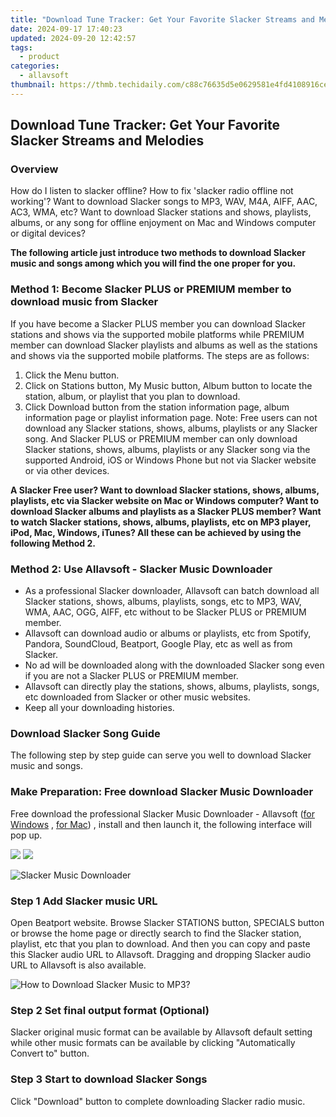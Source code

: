 ```yaml
---
title: "Download Tune Tracker: Get Your Favorite Slacker Streams and Melodies"
date: 2024-09-17 17:40:23
updated: 2024-09-20 12:42:57
tags:
  - product
categories:
  - allavsoft
thumbnail: https://thmb.techidaily.com/c88c76635d5e0629581e4fd4108916cee892ed1d438b3013953d19ca906db797.jpg
---
```


## Download Tune Tracker: Get Your Favorite Slacker Streams and Melodies

### Overview

How do I listen to slacker offline? How to fix 'slacker radio offline not working'? Want to download Slacker songs to MP3, WAV, M4A, AIFF, AAC, AC3, WMA, etc? Want to download Slacker stations and shows, playlists, albums, or any song for offline enjoyment on Mac and Windows computer or digital devices?

**The following article just introduce two methods to download Slacker music and songs among which you will find the one proper for you.**

### Method 1: Become Slacker PLUS or PREMIUM member to download music from Slacker

If you have become a Slacker PLUS member you can download Slacker stations and shows via the supported mobile platforms while PREMIUM member can download Slacker playlists and albums as well as the stations and shows via the supported mobile platforms. The steps are as follows:

1. Click the Menu button.
2. Click on Stations button, My Music button, Album button to locate the station, album, or playlist that you plan to download.
3. Click Download button from the station information page, album information page or playlist information page. Note: Free users can not download any Slacker stations, shows, albums, playlists or any Slacker song. And Slacker PLUS or PREMIUM member can only download Slacker stations, shows, albums, playlists or any Slacker song via the supported Android, iOS or Windows Phone but not via Slacker website or via other devices.

**A Slacker Free user? Want to download Slacker stations, shows, albums, playlists, etc via Slacker website on Mac or Windows computer? Want to download Slacker albums and playlists as a Slacker PLUS member? Want to watch Slacker stations, shows, albums, playlists, etc on MP3 player, iPod, Mac, Windows, iTunes? All these can be achieved by using the following Method 2.**

### Method 2: Use Allavsoft - Slacker Music Downloader

* As a professional Slacker downloader, Allavsoft can batch download all Slacker stations, shows, albums, playlists, songs, etc to MP3, WAV, WMA, AAC, OGG, AIFF, etc without to be Slacker PLUS or PREMIUM member.
* Allavsoft can download audio or albums or playlists, etc from Spotify, Pandora, SoundCloud, Beatport, Google Play, etc as well as from Slacker.
* No ad will be downloaded along with the downloaded Slacker song even if you are not a Slacker PLUS or PREMIUM member.
* Allavsoft can directly play the stations, shows, albums, playlists, songs, etc downloaded from Slacker or other music websites.
* Keep all your downloading histories.

### Download Slacker Song Guide

The following step by step guide can serve you well to download Slacker music and songs.

### Make Preparation: Free download Slacker Music Downloader

Free download the professional Slacker Music Downloader - Allavsoft ([for Windows](https://tools.techidaily.com/allavsoft/products/) , [for Mac](https://tools.techidaily.com/allavsoft/products/)) , install and then launch it, the following interface will pop up.

[![](https://www.allavsoft.com/how-to/../images/how-to/free-download-win.jpg)](https://tools.techidaily.com/allavsoft/products/) [![](https://www.allavsoft.com/how-to/../images/how-to/free-download-mac.jpg)](https://tools.techidaily.com/allavsoft/products/)

![Slacker Music Downloader](https://www.allavsoft.com/how-to/../images/allavsoft/screen-shot-600.jpg)

### Step 1 Add Slacker music URL

Open Beatport website. Browse Slacker STATIONS button, SPECIALS button or browse the home page or directly search to find the Slacker station, playlist, etc that you plan to download. And then you can copy and paste this Slacker audio URL to Allavsoft. Dragging and dropping Slacker audio URL to Allavsoft is also available.

![How to Download Slacker Music to MP3?](https://www.allavsoft.com/how-to/../images/how-to/download-rtmp-video/download-rtmp-video.jpg)

### Step 2 Set final output format (Optional)

Slacker original music format can be available by Allavsoft default setting while other music formats can be available by clicking "Automatically Convert to" button.

### Step 3 Start to download Slacker Songs

Click "Download" button to complete downloading Slacker radio music.

<ins class="adsbygoogle"
     style="display:block"
     data-ad-format="autorelaxed"
     data-ad-client="ca-pub-7571918770474297"
     data-ad-slot="1223367746"></ins>



<ins class="adsbygoogle"
     style="display:block"
     data-ad-client="ca-pub-7571918770474297"
     data-ad-slot="8358498916"
     data-ad-format="auto"
     data-full-width-responsive="true"></ins>
